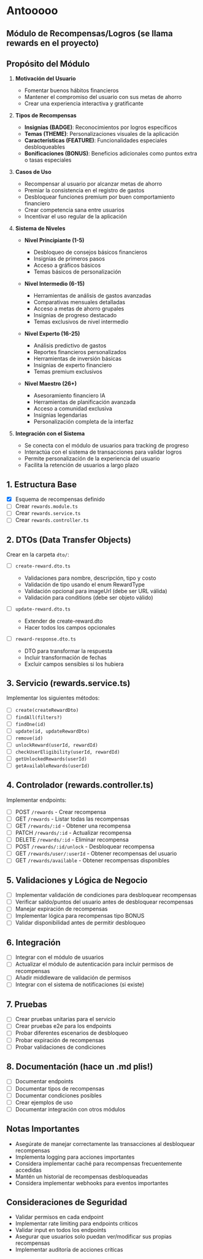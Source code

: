 # Antooooo
## Módulo de Recompensas/Logros (se llama rewards en el proyecto)

## Propósito del Módulo

1. **Motivación del Usuario**
   - Fomentar buenos hábitos financieros
   - Mantener el compromiso del usuario con sus metas de ahorro
   - Crear una experiencia interactiva y gratificante

2. **Tipos de Recompensas**
   - **Insignias (BADGE)**: Reconocimientos por logros específicos
   - **Temas (THEME)**: Personalizaciones visuales de la aplicación
   - **Características (FEATURE)**: Funcionalidades especiales desbloqueables
   - **Bonificaciones (BONUS)**: Beneficios adicionales como puntos extra o tasas especiales

3. **Casos de Uso**
   - Recompensar al usuario por alcanzar metas de ahorro
   - Premiar la consistencia en el registro de gastos
   - Desbloquear funciones premium por buen comportamiento financiero
   - Crear competencia sana entre usuarios
   - Incentivar el uso regular de la aplicación

4. **Sistema de Niveles**
   - **Nivel Principiante (1-5)**
     * Desbloqueo de consejos básicos financieros
     * Insignias de primeros pasos
     * Acceso a gráficos básicos
     * Temas básicos de personalización

   - **Nivel Intermedio (6-15)**
     * Herramientas de análisis de gastos avanzadas
     * Comparativas mensuales detalladas
     * Acceso a metas de ahorro grupales
     * Insignias de progreso destacado
     * Temas exclusivos de nivel intermedio

   - **Nivel Experto (16-25)**
     * Análisis predictivo de gastos
     * Reportes financieros personalizados
     * Herramientas de inversión básicas
     * Insignias de experto financiero
     * Temas premium exclusivos

   - **Nivel Maestro (26+)**
     * Asesoramiento financiero IA
     * Herramientas de planificación avanzada
     * Acceso a comunidad exclusiva
     * Insignias legendarias
     * Personalización completa de la interfaz

5. **Integración con el Sistema**
   - Se conecta con el módulo de usuarios para tracking de progreso
   - Interactúa con el sistema de transacciones para validar logros
   - Permite personalización de la experiencia del usuario
   - Facilita la retención de usuarios a largo plazo

## 1. Estructura Base
- [x] Esquema de recompensas definido
- [ ] Crear `rewards.module.ts`
- [ ] Crear `rewards.service.ts`
- [ ] Crear `rewards.controller.ts`

## 2. DTOs (Data Transfer Objects)
Crear en la carpeta `dto/`:
- [ ] `create-reward.dto.ts`
  - Validaciones para nombre, descripción, tipo y costo
  - Validación de tipo usando el enum RewardType
  - Validación opcional para imageUrl (debe ser URL válida)
  - Validación para conditions (debe ser objeto válido)

- [ ] `update-reward.dto.ts`
  - Extender de create-reward.dto
  - Hacer todos los campos opcionales
  
- [ ] `reward-response.dto.ts`
  - DTO para transformar la respuesta
  - Incluir transformación de fechas
  - Excluir campos sensibles si los hubiera

## 3. Servicio (rewards.service.ts)
Implementar los siguientes métodos:
- [ ] `create(createRewardDto)`
- [ ] `findAll(filters?)`
- [ ] `findOne(id)`
- [ ] `update(id, updateRewardDto)`
- [ ] `remove(id)`
- [ ] `unlockReward(userId, rewardId)`
- [ ] `checkUserEligibility(userId, rewardId)`
- [ ] `getUnlockedRewards(userId)`
- [ ] `getAvailableRewards(userId)`

## 4. Controlador (rewards.controller.ts)
Implementar endpoints:
- [ ] POST `/rewards` - Crear recompensa
- [ ] GET `/rewards` - Listar todas las recompensas
- [ ] GET `/rewards/:id` - Obtener una recompensa
- [ ] PATCH `/rewards/:id` - Actualizar recompensa
- [ ] DELETE `/rewards/:id` - Eliminar recompensa
- [ ] POST `/rewards/:id/unlock` - Desbloquear recompensa
- [ ] GET `/rewards/user/:userId` - Obtener recompensas del usuario
- [ ] GET `/rewards/available` - Obtener recompensas disponibles

## 5. Validaciones y Lógica de Negocio
- [ ] Implementar validación de condiciones para desbloquear recompensas
- [ ] Verificar saldo/puntos del usuario antes de desbloquear recompensas
- [ ] Manejar expiración de recompensas
- [ ] Implementar lógica para recompensas tipo BONUS
- [ ] Validar disponibilidad antes de permitir desbloqueo

## 6. Integración
- [ ] Integrar con el módulo de usuarios
- [ ] Actualizar el módulo de autenticación para incluir permisos de recompensas
- [ ] Añadir middleware de validación de permisos
- [ ] Integrar con el sistema de notificaciones (si existe)

## 7. Pruebas
- [ ] Crear pruebas unitarias para el servicio
- [ ] Crear pruebas e2e para los endpoints
- [ ] Probar diferentes escenarios de desbloqueo
- [ ] Probar expiración de recompensas
- [ ] Probar validaciones de condiciones

## 8. Documentación (hace un .md plis!)
- [ ] Documentar endpoints
- [ ] Documentar tipos de recompensas
- [ ] Documentar condiciones posibles
- [ ] Crear ejemplos de uso
- [ ] Documentar integración con otros módulos

## Notas Importantes
- Asegúrate de manejar correctamente las transacciones al desbloquear recompensas
- Implementa logging para acciones importantes
- Considera implementar caché para recompensas frecuentemente accedidas
- Mantén un historial de recompensas desbloqueadas
- Considera implementar webhooks para eventos importantes

## Consideraciones de Seguridad
- Validar permisos en cada endpoint
- Implementar rate limiting para endpoints críticos
- Validar input en todos los endpoints
- Asegurar que usuarios solo puedan ver/modificar sus propias recompensas
- Implementar auditoría de acciones críticas

